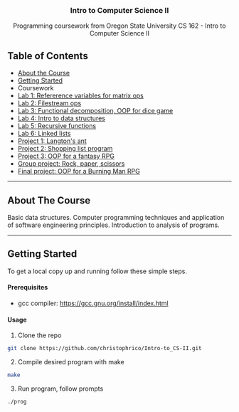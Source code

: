<!-- HEADER -->
<br />
<p align="center">
  <h3 align="center">Intro to Computer Science II</h3>
  <p align="center">
    Programming coursework from Oregon State University CS 162 - Intro to Computer Science II
</p>


<!-- TABLE OF CONTENTS -->
## Table of Contents
* [About the Course](#about-the-course)
* [Getting Started](#getting-started)
* Coursework
 * [Lab 1: Refererence variables for matrix ops](https://github.com/christophrico/Intro-To-CS-II/tree/master/lab1)
 * [Lab 2: Filestream ops](https://github.com/christophrico/Intro-To-CS-II/tree/master/lab2)
 * [Lab 3: Functional decomposition, OOP for dice game](https://github.com/christophrico/Intro-To-CS-II/tree/master/lab3)
 * [Lab 4: Intro to data structures](https://github.com/christophrico/Intro-To-CS-II/tree/master/lab4)
 * [Lab 5: Recursive functions](https://github.com/christophrico/Intro-To-CS-II/tree/master/lab5)
 * [Lab 6: Linked lists](https://github.com/christophrico/Intro-To-CS-II/tree/master/lab6)
 * [Project 1: Langton's ant](https://github.com/christophrico/Intro-To-CS-II/tree/master/project1)
 * [Project 2: Shopping list program](https://github.com/christophrico/Intro-To-CS-II/tree/master/project2)
 * [Project 3: OOP for a fantasy RPG](https://github.com/christophrico/Intro-To-CS-II/tree/master/project3)
 * [Group project: Rock, paper, scissors](https://github.com/christophrico/Intro-To-CS-II/tree/master/group)
 * [Final project: OOP for a Burning Man RPG](https://github.com/christophrico/Intro-To-CS-II/tree/master/final)

---
<!-- ABOUT THE Course -->
## About The Course
Basic data structures. Computer programming techniques and application of software engineering principles. Introduction to analysis of programs.

---
<!-- GETTING STARTED -->
## Getting Started
To get a local copy up and running follow these simple steps.


#### Prerequisites
* gcc compiler: https://gcc.gnu.org/install/index.html


#### Usage
1. Clone the repo
```sh
git clone https://github.com/christophrico/Intro-to_CS-II.git
```
2. Compile desired program with make
```sh
make
```
3. Run program, follow prompts
```sh
./prog
```
